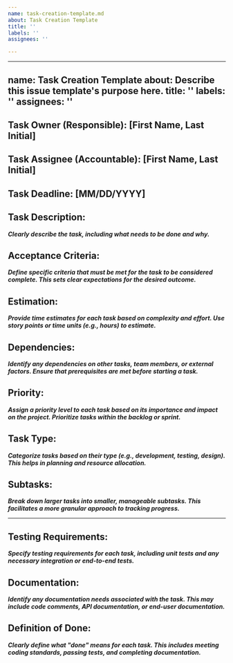 ```yaml
---
name: task-creation-template.md
about: Task Creation Template
title: ''
labels: ''
assignees: ''

---
```


---
name: Task Creation Template
about: Describe this issue template's purpose here.
title: ''
labels: ''
assignees: ''
---

## Task Owner (Responsible): [First Name, Last Initial]

## Task Assignee (Accountable): [First Name, Last Initial]

## Task Deadline: [MM/DD/YYYY]

## Task Description:

**_Clearly describe the task, including what needs to be done and why._**

## Acceptance Criteria:

**_Define specific criteria that must be met for the task to be considered complete. This sets clear expectations for the desired outcome._**

## Estimation:

**_Provide time estimates for each task based on complexity and effort. Use story points or time units (e.g., hours) to estimate._**

## Dependencies:

**_Identify any dependencies on other tasks, team members, or external factors. Ensure that prerequisites are met before starting a task._**

## Priority:

**_Assign a priority level to each task based on its importance and impact on the project. Prioritize tasks within the backlog or sprint._**

## Task Type:

**_Categorize tasks based on their type (e.g., development, testing, design). This helps in planning and resource allocation._**

## Subtasks:

**_Break down larger tasks into smaller, manageable subtasks. This facilitates a more granular approach to tracking progress._**

---

## Testing Requirements:

**_Specify testing requirements for each task, including unit tests and any necessary integration or end-to-end tests._**

## Documentation:

**_Identify any documentation needs associated with the task. This may include code comments, API documentation, or end-user documentation._**

## Definition of Done:

**_Clearly define what "done" means for each task. This includes meeting coding standards, passing tests, and completing documentation._**
